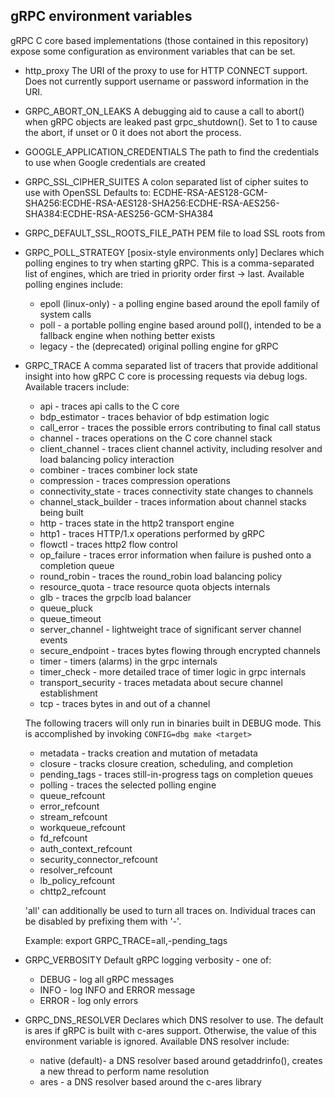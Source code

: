 gRPC environment variables
--------------------------

gRPC C core based implementations (those contained in this repository) expose
some configuration as environment variables that can be set.

* http_proxy
  The URI of the proxy to use for HTTP CONNECT support.  Does not currently
  support username or password information in the URI.

* GRPC_ABORT_ON_LEAKS
  A debugging aid to cause a call to abort() when gRPC objects are leaked past
  grpc_shutdown(). Set to 1 to cause the abort, if unset or 0 it does not
  abort the process.

* GOOGLE_APPLICATION_CREDENTIALS
  The path to find the credentials to use when Google credentials are created

* GRPC_SSL_CIPHER_SUITES
  A colon separated list of cipher suites to use with OpenSSL
  Defaults to:
    ECDHE-RSA-AES128-GCM-SHA256:ECDHE-RSA-AES128-SHA256:ECDHE-RSA-AES256-SHA384:ECDHE-RSA-AES256-GCM-SHA384

* GRPC_DEFAULT_SSL_ROOTS_FILE_PATH
  PEM file to load SSL roots from

* GRPC_POLL_STRATEGY [posix-style environments only]
  Declares which polling engines to try when starting gRPC.
  This is a comma-separated list of engines, which are tried in priority order
  first -> last.
  Available polling engines include:
  - epoll (linux-only) - a polling engine based around the epoll family of
    system calls
  - poll - a portable polling engine based around poll(), intended to be a
    fallback engine when nothing better exists
  - legacy - the (deprecated) original polling engine for gRPC

* GRPC_TRACE
  A comma separated list of tracers that provide additional insight into how
  gRPC C core is processing requests via debug logs. Available tracers include:
  - api - traces api calls to the C core
  - bdp_estimator - traces behavior of bdp estimation logic
  - call_error - traces the possible errors contributing to final call status
  - channel - traces operations on the C core channel stack
  - client_channel - traces client channel activity, including resolver
    and load balancing policy interaction
  - combiner - traces combiner lock state
  - compression - traces compression operations
  - connectivity_state - traces connectivity state changes to channels
  - channel_stack_builder - traces information about channel stacks being built
  - http - traces state in the http2 transport engine
  - http1 - traces HTTP/1.x operations performed by gRPC
  - flowctl - traces http2 flow control
  - op_failure - traces error information when failure is pushed onto a
    completion queue
  - round_robin - traces the round_robin load balancing policy
  - resource_quota - trace resource quota objects internals
  - glb - traces the grpclb load balancer
  - queue_pluck
  - queue_timeout
  - server_channel - lightweight trace of significant server channel events
  - secure_endpoint - traces bytes flowing through encrypted channels
  - timer - timers (alarms) in the grpc internals
  - timer_check - more detailed trace of timer logic in grpc internals
  - transport_security - traces metadata about secure channel establishment
  - tcp - traces bytes in and out of a channel

  The following tracers will only run in binaries built in DEBUG mode. This is
  accomplished by invoking `CONFIG=dbg make <target>`
  - metadata - tracks creation and mutation of metadata
  - closure - tracks closure creation, scheduling, and completion
  - pending_tags - traces still-in-progress tags on completion queues
  - polling - traces the selected polling engine
  - queue_refcount
  - error_refcount
  - stream_refcount
  - workqueue_refcount
  - fd_refcount
  - auth_context_refcount
  - security_connector_refcount
  - resolver_refcount
  - lb_policy_refcount
  - chttp2_refcount

  'all' can additionally be used to turn all traces on.
  Individual traces can be disabled by prefixing them with '-'.

  Example:
  export GRPC_TRACE=all,-pending_tags

* GRPC_VERBOSITY
  Default gRPC logging verbosity - one of:
  - DEBUG - log all gRPC messages
  - INFO - log INFO and ERROR message
  - ERROR - log only errors

* GRPC_DNS_RESOLVER
  Declares which DNS resolver to use. The default is ares if gRPC is built with
  c-ares support. Otherwise, the value of this environment variable is ignored.
  Available DNS resolver include:
  - native (default)- a DNS resolver based around getaddrinfo(), creates a new thread to
    perform name resolution
  - ares - a DNS resolver based around the c-ares library
